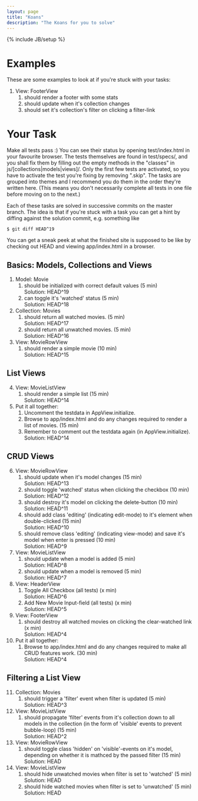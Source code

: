 ```yaml
---
layout: page
title: "Koans"
description: "The Koans for you to solve"
---
```

{% include JB/setup %}

Examples
========
These are some examples to look at if you're stuck with your tasks:

1. View: FooterView
   1. should render a footer with some stats
   2. should update when it's collection changes
   3. should set it's collection's filter on clicking a filter-link

Your Task
=========
Make all tests pass :)
You can see their status by opening test/index.html in your favourite browser.
The tests themselves are found in test/specs/,
and you shall fix them by filling out the empty methods in the "classes" in 
js/[collections|models|views]/.
Only the first few tests are activated,
so you have to activate the test you're fixing by removing ".skip".
The tasks are grouped into themes 
and I recommend you do them in the order they're written here.
(This means you don't necessarily complete all tests in one file 
before moving on to the next.)

Each of these tasks are solved in successive commits
on the master branch.
The idea is that if you're stuck with a task
you can get a hint by diffing against the solution commit, 
e.g. something like

    $ git diff HEAD^19

You can get a sneak peek at what the finished site is supposed to be like
by checking out HEAD and viewing app/index.html in a browser.

Basics: Models, Collections and Views
-------------------------------------
1. Model: Movie
    1.  should be initialized with correct default values (5 min)  
        Solution: HEAD^19
    2. can toggle it's 'watched' status (5 min)  
        Solution: HEAD^18
2. Collection: Movies
    1. should return all watched movies. (5 min)  
        Solution: HEAD^17
    2. should return all unwatched movies. (5 min)  
        Solution: HEAD^16
3. View: MovieRowView
    1. should render a simple movie (10 min)  
        Solution: HEAD^15

List Views
----------
4. View: MovieListView
    1. should render a simple list (15 min)  
        Solution: HEAD^14
5. Put it all together:
    1. Uncomment the testdata in AppView.initialize.
    2. Browse to app/index.html and do any changes required to render a list of movies. (15 min)
    3. Remember to comment out the testdata again (in AppView.initialize).  
        Solution: HEAD^14

CRUD Views
----------
6. View: MovieRowView
    1. should update when it's model changes (15 min)  
        Solution: HEAD^13
    2. should toggle 'watched' status when clicking the checkbox (10 min)  
        Solution: HEAD^12
    3. should destroy it's model on clicking the delete-button (10 min)  
        Solution: HEAD^11
    4. should add class 'editing' (indicating edit-mode) to it's element when double-clicked (15 min)  
        Solution: HEAD^10
    5. should remove class 'editing' (indicating view-mode) and save it's model when enter is pressed (10 min)  
        Solution: HEAD^9
7. View: MovieListView
    1. should update when a model is added (5 min)  
        Solution: HEAD^8
    2. should update when a model is removed (5 min)  
        Solution: HEAD^7
8. View: HeaderView
    1. Toggle All Checkbox (all tests) (x min)  
        Solution: HEAD^6
    2. Add New Movie Input-field (all tests) (x min)  
        Solution: HEAD^5
9. View: FooterView
    1. should destroy all watched movies on clicking the clear-watched link (x min)  
        Solution: HEAD^4
10. Put it all together:
    1. Browse to app/index.html and do any changes required to make all CRUD features work. (30 min)  
        Solution: HEAD^4

Filtering a List View
---------------------
11. Collection: Movies
    1. should trigger a 'filter' event when filter is updated (5 min)  
        Solution: HEAD^3
12. View: MovieListView
    1. should propagate 'filter' events from it's collection down to all models in the collection 
        (in the form of 'visible' events to prevent bubble-loop) (15 min)  
        Solution: HEAD^2
13. View: MovieRowView
    1. should toggle class 'hidden' on 'visible'-events on it's model, 
        depending on whether it is mathced by the passed filter (15 min)  
        Solution: HEAD
14. View: MovieListView
    1. should hide unwatched movies when filter is set to 'watched' (5 min)  
        Solution: HEAD
    2. should hide watched movies when filter is set to 'unwatched' (5 min)  
        Solution: HEAD

